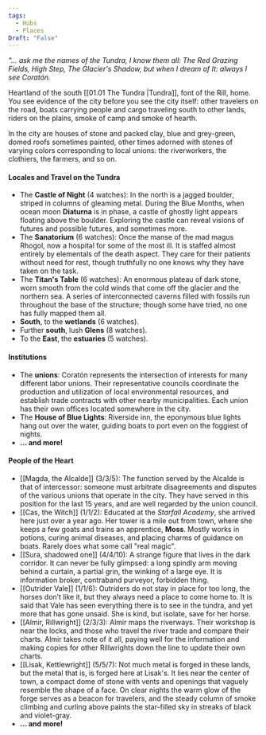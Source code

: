 ```yaml
---
tags:
  - Hubs
  - Places
Draft: "False"
---
```



*"... ask me the names of the Tundra, I know them all: The Red Grazing Fields, High Step, The Glacier's Shadow, but when I dream of It: always I see Coratón.* 

Heartland of the south [[01.01 The Tundra |Tundra]], font of the Rill, home. You see evidence of the city before you see the city itself: other travelers on the road, boats carrying people and cargo traveling south to other lands, riders on the plains, smoke of camp and smoke of hearth. 

In the city are houses of stone and packed clay, blue and grey-green, domed roofs sometimes painted, other times adorned with stones of varying colors corresponding to local unions: the riverworkers, the clothiers, the farmers, and so on. 

####  Locales and Travel on the Tundra
- The **Castle of Night** (4 watches): In the north is a jagged boulder, striped in columns of gleaming metal. During the Blue Months, when ocean moon **Diaturna** is in phase, a castle of ghostly light appears floating above the boulder. Exploring the castle can reveal visions of futures and possible futures, and sometimes more. 
- The **Sanatorium** (6 watches):  Once the manse of the mad magus Rhogol, now a hospital for some of the most ill. It is staffed almost entirely by elementals of the death aspect. They care for their patients without need for rest, though truthfully no one knows why they have taken on the task. 
- The **Titan's Table** (6 watches): An enormous plateau of dark stone, worn smooth from the cold winds that come off the glacier and the northern sea. A series of interconnected caverns filled with fossils run throughout the base of the structure; though some have tried, no one has fully mapped them all. 
- **South**, to the **wetlands** (6 watches).
- Further **south**, lush **Glens** (8 watches).
- To the **East**, the **estuaries** (5 watches).
#### Institutions
- The **unions**: Coratón represents the intersection of interests for many different labor unions. Their representative councils coordinate the production and utilization of local environmental resources, and establish trade contracts with other nearby municipalities. Each union has their own offices located somewhere in the city. 
- The **House of Blue Lights**: Riverside inn, the eponymous blue lights hang out over the water, guiding boats to port even on the foggiest of nights. 
- **... and more!** 

#### People of the Heart 
- [[Magda, the Alcalde]] (3/3/5): The function served by the Alcalde is that of intercessor: someone must arbitrate disagreements and disputes of the various unions that operate in the city. They have served in this position for the last 15 years, and are well regarded by the union council. 
- [[Cas, the Witch]] (1/1/2): Educated at the *Starfall Academy*, she arrived here just over a year ago.  Her tower is a mile out from town, where she keeps a few goats and trains an apprentice, **Moss**. Mostly works in potions, curing animal diseases, and placing charms of guidance on boats. Rarely does what some call "real magic". 
- [[Sura, shadowed one]] (4/4/10): A strange figure that lives in the dark corridor. It can never be fully glimpsed: a long spindly arm moving behind a curtain, a partial grin, the winking of a large eye. It is information broker, contraband purveyor, forbidden thing. 
- [[Outrider Vale]] (1/1/6):  Outriders do not stay in place for too long, the horses don’t like it, but they always need a place to come home to. It is said that Vale has seen everything there is to see in the tundra, and yet more that has gone unsaid. She is kind, but isolate, save for her horse. 
- [[Almir, Rillwright]] (2/3/3): Almir maps the riverways. Their workshop is near the locks, and those who travel the river trade and compare their charts. Almir takes note of it all, paying well for the information and making copies for other Rillwrights down the line to update their own charts.
- [[Lisak, Kettlewright]] (5/5/7): Not much metal is forged in these lands, but the metal that is, is forged here at Lisak's. It lies near the center of town, a compact dome of stone with vents and openings that vaguely resemble the shape of a face. On clear nights the warm glow of the forge serves as a beacon for travelers, and the steady column of smoke climbing and curling above paints the star-filled sky in streaks of black and violet-gray. 
- **... and more!**


